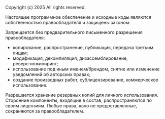 Copyright (c) 2025 <Glany Studio>
All rights reserved.

Настоящее программное обеспечение и исходные коды являются
собственностью правообладателя и защищены законом.

Запрещается без предварительного письменного разрешения правообладателя:
- копирование, распространение, публикация, передача третьим лицам;
- модификация, декомпиляция, дизассемблирование, реверс‑инжиниринг;
- использование под иным именем/брендом, снятие или изменение уведомлений об авторских правах;
- создание производных работ, сублицензирование, коммерческое использование.

Разрешается хранение резервных копий для личного использования.
Сторонние компоненты, входящие в состав, распространяются по своим лицензиям.
Любые права, явно не предоставленные, сохраняются за правообладателем.
